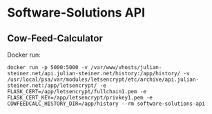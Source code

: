 # Software-Solutions API

## Cow-Feed-Calculator

Docker run:

```
docker run -p 5000:5000 -v /var/www/vhosts/julian-steiner.net/api.julian-steiner.net/history:/app/history/ -v /usr/local/psa/var/modules/letsencrypt/etc/archive/api.julian-steiner.net:/app/letsencrypt/ -e FLASK_CERT=/app/letsencrypt/fullchain1.pem -e FLASK_CERT_KEY=/app/letsencrypt/privkey1.pem -e COWFEEDCALC_HISTORY_DIR=/app/history --rm software-solutions-api
```